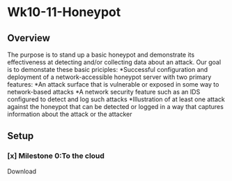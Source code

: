 # Wk10-11-Honeypot

## Overview
The purpose is to stand up a basic honeypot and demonstrate its effectiveness at detecting and/or collecting data about an attack. Our goal is to demonstate these basic priciples:
*Successful configuration and deployment of a network-accessible honeypot server with two primary features:
  *An attack surface that is vulnerable or exposed in some way to network-based attacks
  *A network security feature such as an IDS configured to detect and log such attacks
*Illustration of at least one attack against the honeypot that can be detected or logged in a way that captures information about the attack or the attacker

## Setup
### [x] Milestone 0:To the cloud
Download 
